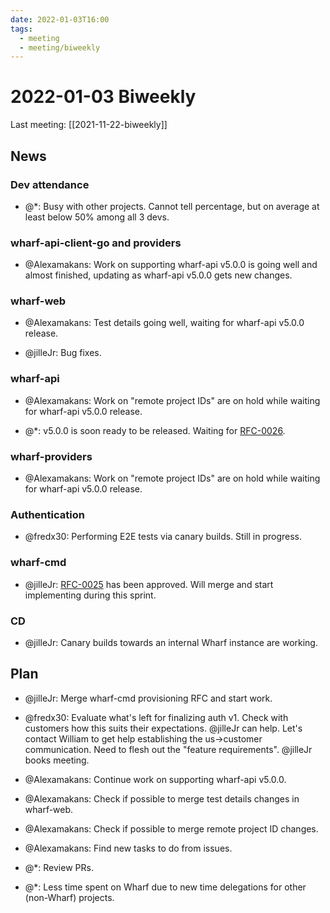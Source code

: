 ```yaml
---
date: 2022-01-03T16:00
tags:
  - meeting
  - meeting/biweekly
---
```


# 2022-01-03 Biweekly

Last meeting: [[2021-11-22-biweekly]]

## News

### Dev attendance

- @\*: Busy with other projects. Cannot tell percentage, but on average at least
  below 50% among all 3 devs.

### wharf-api-client-go and providers

- @Alexamakans: Work on supporting wharf-api v5.0.0 is going well and almost
  finished, updating as wharf-api v5.0.0 gets new changes.

### wharf-web

- @Alexamakans: Test details going well, waiting for wharf-api v5.0.0 release.

- @jilleJr: Bug fixes.
 
### wharf-api

- @Alexamakans: Work on "remote project IDs" are on hold while waiting for
  wharf-api v5.0.0 release.

- @\*: v5.0.0 is soon ready to be released. Waiting for
  [RFC-0026](https://github.com/iver-wharf/rfcs/pull/26).

### wharf-providers

- @Alexamakans: Work on "remote project IDs" are on hold while waiting for
  wharf-api v5.0.0 release.

### Authentication

- @fredx30: Performing E2E tests via canary builds. Still in progress.

### wharf-cmd

- @jilleJr: [RFC-0025](https://github.com/iver-wharf/rfcs/pull/25) has been
  approved. Will merge and start implementing during this sprint.

### CD

- @jilleJr: Canary builds towards an internal Wharf instance are working.

## Plan

- @jilleJr: Merge wharf-cmd provisioning RFC and start work.

- @fredx30: Evaluate what's left for finalizing auth v1. Check with customers
  how this suits their expectations. @jilleJr can help. Let's contact William to
  get help establishing the us->customer communication. Need to flesh out the
  "feature requirements". @jilleJr books meeting.

- @Alexamakans: Continue work on supporting wharf-api v5.0.0.

- @Alexamakans: Check if possible to merge test details changes in wharf-web.

- @Alexamakans: Check if possible to merge remote project ID changes.

- @Alexamakans: Find new tasks to do from issues.

- @\*: Review PRs.

- @\*: Less time spent on Wharf due to new time delegations for other
  (non-Wharf) projects.
